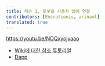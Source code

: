 ```yaml
---
title: 레슨 1, 로봇을 사용자 앱에 연결
contributors: [Ensrationis, arinaml]
translated: true
---
```


https://youtu.be/NOQxyojvaao

- [Wiki에 대한 참조 튜토리얼](https://wiki.robonomics.network/docs/get-weather-on-fuji-mountain/)
- [Dapp](https://dapp.robonomics.network/#/)